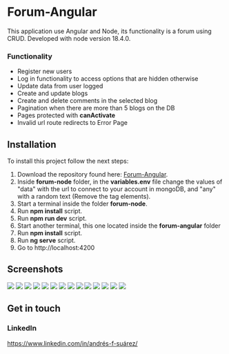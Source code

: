 # Forum-Angular
This application use Angular and Node, its functionality is a forum using CRUD. Developed with node version 18.4.0.

### Functionality
- Register new users
- Log in functionality to access options that are hidden otherwise
- Update data from user logged
- Create and update blogs
- Create and delete comments in the selected blog
- Pagination when there are more than 5 blogs on the DB
- Pages protected with **canActivate**
- Invalid url route redirects to Error Page

## Installation
To install this project follow the next steps:
1. Download the repository found here: [Forum-Angular](https://github.com/SuaferoanTJK/Forum-Angular).
2. Inside **forum-node** folder, in the **variables.env** file change the values of "data" with the url to connect to your account in mongoDB, and "any" with a random text (Remove the tag elements). 
3. Start a terminal inside the folder **forum-node**.
4. Run **npm install** script.
5. Run **npm run dev** script.
6. Start another terminal, this one located inside the **forum-angular** folder
4. Run **npm install** script.
5. Run **ng serve** script.
8. Go to http://localhost:4200

## Screenshots
<p float="left">
  <img src="./forum-angular/src/assets/screenshots/1.png">
  <img src="./forum-angular/src/assets/screenshots/2.png">
  <img src="./forum-angular/src/assets/screenshots/3.1.png">
  <img src="./forum-angular/src/assets/screenshots/3.2.1.png">
  <img src="./forum-angular/src/assets/screenshots/3.2.2.png">
  <img src="./forum-angular/src/assets/screenshots/4.png">
  <img src="./forum-angular/src/assets/screenshots/5.png">
  <img src="./forum-angular/src/assets/screenshots/6.png">
  <img src="./forum-angular/src/assets/screenshots/7.png">
  <img src="./forum-angular/src/assets/screenshots/8.png">
  <img src="./forum-angular/src/assets/screenshots/9.png">
  <img src="./forum-angular/src/assets/screenshots/10.png">
  <img src="./forum-angular/src/assets/screenshots/11.png">
  <img src="./forum-angular/src/assets/screenshots/12.png">
</p>

## Get in touch
### LinkedIn
https://www.linkedin.com/in/andrés-f-suárez/
